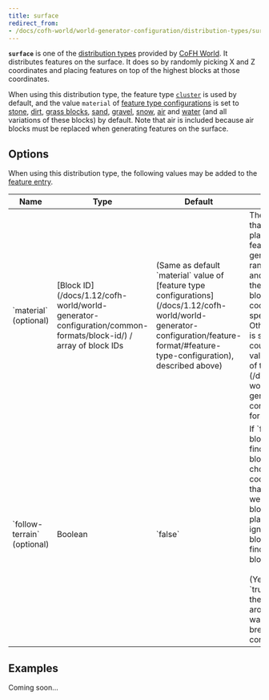 ```yaml
---
title: surface
redirect_from:
- /docs/cofh-world/world-generator-configuration/distribution-types/surface/
---
```


**`surface`** is one of the [distribution
types](/docs/1.12/cofh-world/world-generator-configuration/distribution-types/)
provided by [CoFH World](/docs/1.12/cofh-world/). It distributes features on the
surface. It does so by randomly picking X and Z coordinates and placing features
on top of the highest blocks at those coordinates.

When using this distribution type, the feature type
[`cluster`](/docs/1.12/cofh-world/world-generator-configuration/feature-types/cluster/)
is used by default, and the value `material` of [feature type
configurations](/docs/1.12/cofh-world/world-generator-configuration/feature-format/#feature-type-configuration)
is set to [stone](https://minecraft.gamepedia.com/Stone),
[dirt](https://minecraft.gamepedia.com/Dirt), [grass
blocks](https://minecraft.gamepedia.com/Grass_Block),
[sand](https://minecraft.gamepedia.com/Sand),
[gravel](https://minecraft.gamepedia.com/Gravel),
[snow](https://minecraft.gamepedia.com/Snow_Block),
[air](https://minecraft.gamepedia.com/Air) and
[water](https://minecraft.gamepedia.com/Water) (and all variations of these
blocks) by default. Note that air is included because air blocks must be
replaced when generating features on the surface.


Options
-------

When using this distribution type, the following values may be added to the
[feature
entry](/docs/1.12/cofh-world/world-generator-configuration/feature-format/#features).

<div class="uk-overflow-container">
    <table class="uk-table uk-table-striped uk-text-small">
        <thead>
            <tr>
                <th>Name</th>
                <th>Type</th>
                <th>Default</th>
                <th>Description</th>
            </tr>
        </thead>
        <tbody>
            <tr>
                <td markdown="span">`material` (optional)</td>
                <td markdown="span">
                    [Block ID](/docs/1.12/cofh-world/world-generator-configuration/common-formats/block-id/)
                    / array of block IDs
                </td>
                <td markdown="span">
                    (Same as default `material` value of
                    [feature type configurations](/docs/1.12/cofh-world/world-generator-configuration/feature-format/#feature-type-configuration),
                    described above)
                </td>
                <td markdown="span">
                    The type(s) of block that features may be placed on top of.
                    A feature will only be generated at randomly chosen X and Z
                    coordinates if the type of the highest block at those
                    coordinates is specified here. Otherwise, the feature is
                    skipped, but still counts towards the value `cluster-count`
                    of the
                    [feature entry](/docs/1.12/cofh-world/world-generator-configuration/feature-format/#features).
                </td>
            </tr>
            <tr>
                <td markdown="span">`follow-terrain` (optional)</td>
                <td markdown="span">Boolean</td>
                <td markdown="span">`false`</td>
                <td markdown="span">
                    If `false`, only 'terrain' blocks count when finding the
                    highest block at randomly chosen X and Z coordinates. Blocks
                    that make up trees, as well as 'replaceable' blocks such as
                    small plants and fluids, are ignored. If `true`, any block
                    counts when finding the highest block.<br />
                    <br />
                    (Yes, the effects of `true` and `false` are the wrong way
                    around. It's kept this way for now to not break existing
                    configurations.)
                </td>
            </tr>
        </tbody>
    </table>
</div>


Examples
--------

Coming soon...
